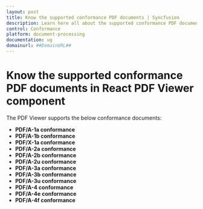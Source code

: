 ```yaml
---
layout: post
title: Know the supported conformance PDF documents | Syncfusion
description: Learn here all about the supported conformance PDF documents in Syncfusion React PDF Viewer component of Syncfusion Essential JS 2 and more.
control: Conformance
platform: document-processing
documentation: ug
domainurl: ##DomainURL##
---
```


# Know the supported conformance PDF documents in React PDF Viewer component

The PDF Viewer supports the below conformance documents:

* **PDF/A-1a conformance**
* **PDF/A-1b conformance**
* **PDF/X-1a conformance**
* **PDF/A-2a conformance**
* **PDF/A-2b conformance**
* **PDF/A-2u conformance**
* **PDF/A-3a conformance**
* **PDF/A-3b conformance**
* **PDF/A-3u conformance**
* **PDF/A-4 conformance**
* **PDF/A-4e conformance**
* **PDF/A-4f conformance**